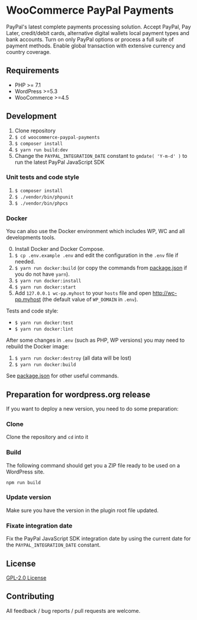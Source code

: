 # WooCommerce PayPal Payments

PayPal's latest complete payments processing solution. Accept PayPal, Pay Later, credit/debit cards, alternative digital wallets local payment types and bank accounts. Turn on only PayPal options or process a full suite of payment methods. Enable global transaction with extensive currency and country coverage.

## Requirements

* PHP >= 7.1
* WordPress >=5.3
* WooCommerce >=4.5

## Development

1. Clone repository
2. `$ cd woocommerce-paypal-payments`
3. `$ composer install`
4. `$ yarn run build:dev`
5. Change the `PAYPAL_INTEGRATION_DATE` constant to `gmdate( 'Y-m-d' )` to run the latest PayPal JavaScript SDK

### Unit tests and code style

1. `$ composer install`
2. `$ ./vendor/bin/phpunit`
3. `$ ./vendor/bin/phpcs`

### Docker

You can also use the Docker environment which includes WP, WC and all developments tools.

0. Install Docker and Docker Compose.
1. `$ cp .env.example .env` and edit the configuration in the `.env` file if needed.
2. `$ yarn run docker:build` (or copy the commands from [package.json](/package.json) if you do not have `yarn`).
3. `$ yarn run docker:install`
4. `$ yarn run docker:start`
5. Add `127.0.0.1 wc-pp.myhost` to your `hosts` file and open http://wc-pp.myhost (the default value of `WP_DOMAIN` in `.env`).

Tests and code style:
- `$ yarn run docker:test` 
- `$ yarn run docker:lint`

After some changes in `.env` (such as PHP, WP versions) you may need to rebuild the Docker image:

1. `$ yarn run docker:destroy` (all data will be lost)
2. `$ yarn run docker:build`

See [package.json](/package.json) for other useful commands.

## Preparation for wordpress.org release

If you want to deploy a new version, you need to do some preparation:

### Clone

Clone the repository and `cd` into it

### Build

The following command should get you a ZIP file ready to be used on a WordPress site.

```
npm run build
```

### Update version

Make sure you have the version in the plugin root file updated.

### Fixate integration date

Fix the PayPal JavaScript SDK integration date by using the current date for the `PAYPAL_INTEGRATION_DATE` constant.

## License

[GPL-2.0 License](LICENSE)

## Contributing

All feedback / bug reports / pull requests are welcome.
